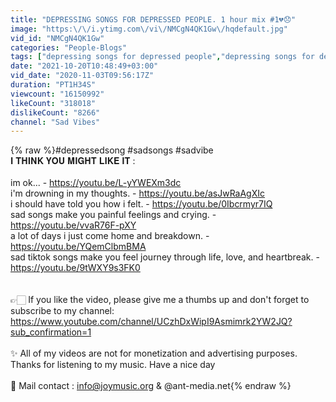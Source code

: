 ```yaml
---
title: "DEPRESSING SONGS FOR DEPRESSED PEOPLE. 1 hour mix #1💔😞"
image: "https:\/\/i.ytimg.com\/vi\/NMCgN4QK1Gw\/hqdefault.jpg"
vid_id: "NMCgN4QK1Gw"
categories: "People-Blogs"
tags: ["depressing songs for depressed people","depressing songs for depressed people 1 hour","depressing songs for depressed people mix"]
date: "2021-10-20T10:48:49+03:00"
vid_date: "2020-11-03T09:56:17Z"
duration: "PT1H34S"
viewcount: "16150992"
likeCount: "318018"
dislikeCount: "8266"
channel: "Sad Vibes"
---
```

{% raw %}#depressedsong #sadsongs  #sadvibe<br />𝐈 𝐓𝐇𝐈𝐍𝐊 𝐘𝐎𝐔 𝐌𝐈𝐆𝐇𝐓 𝐋𝐈𝐊𝐄 𝐈𝐓 :<br /><br />im ok... - <a rel="nofollow" target="blank" href="https://youtu.be/L-yYWEXm3dc">https://youtu.be/L-yYWEXm3dc</a><br />i'm drowning in my thoughts. - <a rel="nofollow" target="blank" href="https://youtu.be/asJwRaAgXIc">https://youtu.be/asJwRaAgXIc</a><br />i should have told you how i felt. - <a rel="nofollow" target="blank" href="https://youtu.be/0Ibcrmyr7IQ">https://youtu.be/0Ibcrmyr7IQ</a><br />sad songs make you painful feelings and crying. - <a rel="nofollow" target="blank" href="https://youtu.be/vvaR76F-pXY">https://youtu.be/vvaR76F-pXY</a><br />a lot of days i just come home and breakdown. - <a rel="nofollow" target="blank" href="https://youtu.be/YQemClbmBMA">https://youtu.be/YQemClbmBMA</a> <br />sad tiktok songs make you feel journey through life, love, and heartbreak. - <a rel="nofollow" target="blank" href="https://youtu.be/9tWXY9s3FK0">https://youtu.be/9tWXY9s3FK0</a><br /><br /><br />👉🏻 If you like the video, please give me a thumbs up and don't forget to subscribe to my channel: <a rel="nofollow" target="blank" href="https://www.youtube.com/channel/UCzhDxWipI9Asmimrk2YW2JQ?sub_confirmation=1">https://www.youtube.com/channel/UCzhDxWipI9Asmimrk2YW2JQ?sub_confirmation=1</a><br /><br />✨ All of my videos are not for monetization and advertising purposes. Thanks for listening to my music. Have a nice day<br /><br />💌 Mail contact : info@joymusic.org &amp; @ant-media.net{% endraw %}
